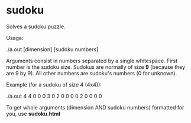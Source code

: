 # sudoku

Solves a sudoku puzzle.

Usage:

  ./a.out [dimension] [sudoku numbers]
  
  Arguments consist in numbers separated by a single whitespace. First number is the sudoku size. Sudokus are normally of size **9** (because they are 9 by 9).
  All other numbers are sudoku's numbers (0 for unknown).
  
  Example (for a sudoku of size 4 (4x4)):
 

./a.out 4 4 0 0 0 3 0 2 0 0 0 0 2 0 0 0 0

To get whole arguments (dimension AND sudoku numbers) formatted for you, use **sudoku.html**
